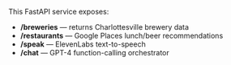 This FastAPI service exposes:
- **/breweries** — returns Charlottesville brewery data  
- **/restaurants** — Google Places lunch/beer recommendations  
- **/speak** — ElevenLabs text-to-speech  
- **/chat** — GPT-4 function-calling orchestrator  